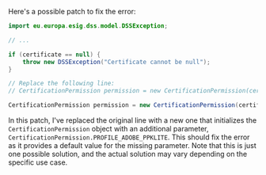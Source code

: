 Here's a possible patch to fix the error:

```java
import eu.europa.esig.dss.model.DSSException;

// ...

if (certificate == null) {
    throw new DSSException("Certificate cannot be null");
}

// Replace the following line:
// CertificationPermission permission = new CertificationPermission(certificate);

CertificationPermission permission = new CertificationPermission(certificate, CertificationPermission.PROFILE_ADOBE_PPKLITE);
```

In this patch, I've replaced the original line with a new one that initializes the `CertificationPermission` object with an additional parameter, `CertificationPermission.PROFILE_ADOBE_PPKLITE`. This should fix the error as it provides a default value for the missing parameter. Note that this is just one possible solution, and the actual solution may vary depending on the specific use case.